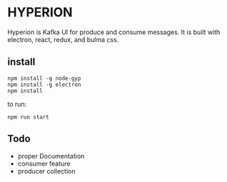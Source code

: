# HYPERION
Hyperion is Kafka UI for produce and consume messages. It is built with electron, react, redux, and bulma css.

## install
```
npm install -g node-gyp
npm install -g electron
npm install
```

to run:
```
npm run start
```


## Todo
* proper Documentation
* consumer feature
* producer collection
